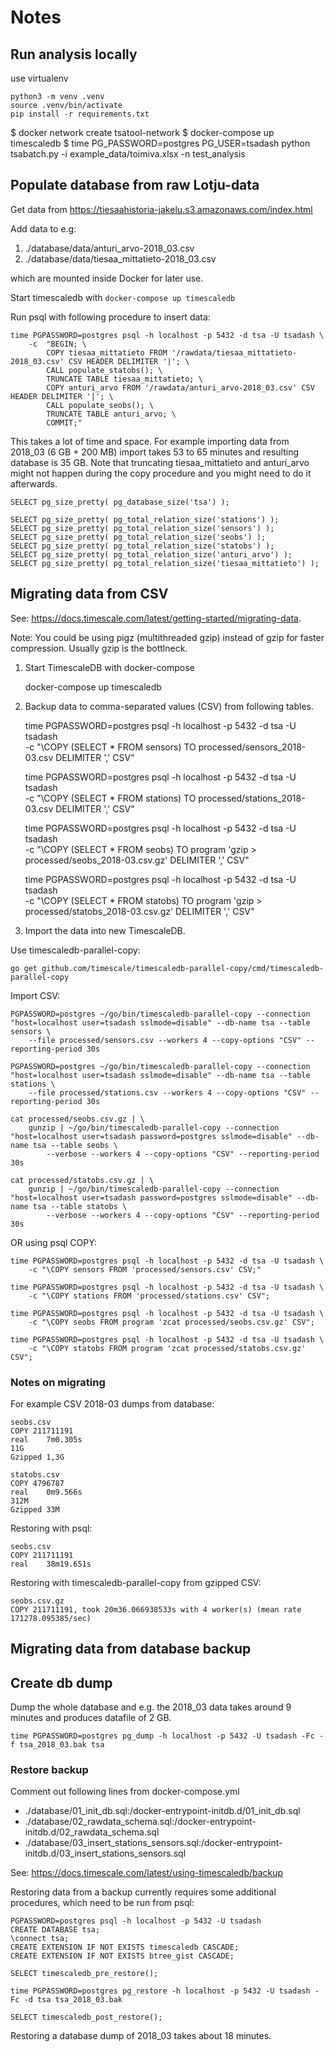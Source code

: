
# Notes

## Run analysis locally

use virtualenv

    python3 -m venv .venv
    source .venv/bin/activate
    pip install -r requirements.txt

$ docker network create tsatool-network
$ docker-compose up timescaledb
$ time PG_PASSWORD=postgres PG_USER=tsadash python tsabatch.py -i example_data/toimiva.xlsx -n test_analysis

## Populate database from raw Lotju-data

Get data from <https://tiesaahistoria-jakelu.s3.amazonaws.com/index.html>

Add data to e.g:

1. ./database/data/anturi_arvo-2018_03.csv
1. ./database/data/tiesaa_mittatieto-2018_03.csv

which are mounted inside Docker for later use.

Start timescaledb with `docker-compose up timescaledb`

Run psql with following procedure to insert data:

    time PGPASSWORD=postgres psql -h localhost -p 5432 -d tsa -U tsadash \
        -c  "BEGIN; \
            COPY tiesaa_mittatieto FROM '/rawdata/tiesaa_mittatieto-2018_03.csv' CSV HEADER DELIMITER '|'; \
            CALL populate_statobs(); \
            TRUNCATE TABLE tiesaa_mittatieto; \
            COPY anturi_arvo FROM '/rawdata/anturi_arvo-2018_03.csv' CSV HEADER DELIMITER '|'; \
            CALL populate_seobs(); \
            TRUNCATE TABLE anturi_arvo; \
            COMMIT;"

This takes a lot of time and space.
For example importing data from 2018_03 (6 GB + 200 MB) import takes 53 to 65 minutes and resulting database is 35 GB.
Note that truncating tiesaa_mittatieto and anturi_arvo might not happen during the copy procedure and you might need to do it afterwards.

    SELECT pg_size_pretty( pg_database_size('tsa') );

    SELECT pg_size_pretty( pg_total_relation_size('stations') );
    SELECT pg_size_pretty( pg_total_relation_size('sensors') );
    SELECT pg_size_pretty( pg_total_relation_size('seobs') );
    SELECT pg_size_pretty( pg_total_relation_size('statobs') );
    SELECT pg_size_pretty( pg_total_relation_size('anturi_arvo') );
    SELECT pg_size_pretty( pg_total_relation_size('tiesaa_mittatieto') );

## Migrating data from CSV

See: <https://docs.timescale.com/latest/getting-started/migrating-data>.

Note: You could be using pigz (multithreaded gzip) instead of gzip for faster compression. Usually gzip is the bottlneck.

1. Start TimescaleDB with docker-compose

    docker-compose up timescaledb

1. Backup data to comma-separated values (CSV) from following tables.

    time PGPASSWORD=postgres psql -h localhost -p 5432 -d tsa -U tsadash \
            -c  "\COPY (SELECT * FROM sensors) TO processed/sensors_2018-03.csv DELIMITER ',' CSV"

    time PGPASSWORD=postgres psql -h localhost -p 5432 -d tsa -U tsadash \
            -c  "\COPY (SELECT * FROM stations) TO processed/stations_2018-03.csv DELIMITER ',' CSV"

    time PGPASSWORD=postgres psql -h localhost -p 5432 -d tsa -U tsadash \
            -c  "\COPY (SELECT * FROM seobs) TO program 'gzip > processed/seobs_2018-03.csv.gz' DELIMITER ',' CSV"

    time PGPASSWORD=postgres psql -h localhost -p 5432 -d tsa -U tsadash \
            -c  "\COPY (SELECT * FROM statobs) TO program 'gzip > processed/statobs_2018-03.csv.gz' DELIMITER ',' CSV"

1. Import the data into new TimescaleDB.

Use timescaledb-parallel-copy:

    go get github.com/timescale/timescaledb-parallel-copy/cmd/timescaledb-parallel-copy

Import CSV:

    PGPASSWORD=postgres ~/go/bin/timescaledb-parallel-copy --connection "host=localhost user=tsadash sslmode=disable" --db-name tsa --table sensors \
        --file processed/sensors.csv --workers 4 --copy-options "CSV" --reporting-period 30s

    PGPASSWORD=postgres ~/go/bin/timescaledb-parallel-copy --connection "host=localhost user=tsadash sslmode=disable" --db-name tsa --table stations \
        --file processed/stations.csv --workers 4 --copy-options "CSV" --reporting-period 30s

    cat processed/seobs.csv.gz | \
        gunzip | ~/go/bin/timescaledb-parallel-copy --connection "host=localhost user=tsadash password=postgres sslmode=disable" --db-name tsa --table seobs \
            --verbose --workers 4 --copy-options "CSV" --reporting-period 30s

    cat processed/statobs.csv.gz | \
        gunzip | ~/go/bin/timescaledb-parallel-copy --connection "host=localhost user=tsadash password=postgres sslmode=disable" --db-name tsa --table statobs \
            --verbose --workers 4 --copy-options "CSV" --reporting-period 30s

OR using psql COPY:

    time PGPASSWORD=postgres psql -h localhost -p 5432 -d tsa -U tsadash \
        -c "\COPY sensors FROM 'processed/sensors.csv' CSV;"

    time PGPASSWORD=postgres psql -h localhost -p 5432 -d tsa -U tsadash \
        -c "\COPY stations FROM 'processed/stations.csv' CSV";

    time PGPASSWORD=postgres psql -h localhost -p 5432 -d tsa -U tsadash \
        -c "\COPY seobs FROM program 'zcat processed/seobs.csv.gz' CSV";

    time PGPASSWORD=postgres psql -h localhost -p 5432 -d tsa -U tsadash \
        -c "\COPY statobs FROM program 'zcat processed/statobs.csv.gz' CSV";

### Notes on migrating

For example CSV 2018-03 dumps from database:

    seobs.csv
    COPY 211711191
    real	7m0.305s
    11G
    Gzipped 1,3G

    statobs.csv
    COPY 4796787
    real	0m9.566s
    312M
    Gzipped 33M

Restoring with psql:

    seobs.csv
    COPY 211711191
    real	38m19.651s

Restoring with timescaledb-parallel-copy from gzipped CSV:

    seobs.csv.gz
    COPY 211711191, took 20m36.066938533s with 4 worker(s) (mean rate 171278.095385/sec)

## Migrating data from database backup

## Create db dump

Dump the whole database and e.g. the 2018_03 data takes around 9 minutes and produces datafile of 2 GB.

    time PGPASSWORD=postgres pg_dump -h localhost -p 5432 -U tsadash -Fc -f tsa_2018_03.bak tsa

### Restore backup

Comment out following lines from docker-compose.yml

- ./database/01_init_db.sql:/docker-entrypoint-initdb.d/01_init_db.sql
- ./database/02_rawdata_schema.sql:/docker-entrypoint-initdb.d/02_rawdata_schema.sql
- ./database/03_insert_stations_sensors.sql:/docker-entrypoint-initdb.d/03_insert_stations_sensors.sql

See: <https://docs.timescale.com/latest/using-timescaledb/backup>

Restoring data from a backup currently requires some additional procedures, which need to be run from psql:

    PGPASSWORD=postgres psql -h localhost -p 5432 -U tsadash
    CREATE DATABASE tsa;
    \connect tsa;
    CREATE EXTENSION IF NOT EXISTS timescaledb CASCADE;
    CREATE EXTENSION IF NOT EXISTS btree_gist CASCADE;

    SELECT timescaledb_pre_restore();

    time PGPASSWORD=postgres pg_restore -h localhost -p 5432 -U tsadash -Fc -d tsa tsa_2018_03.bak

    SELECT timescaledb_post_restore();

Restoring a database dump of 2018_03 takes about 18 minutes.
